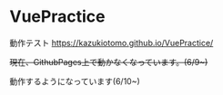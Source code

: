 # VuePractice


動作テスト
https://kazukiotomo.github.io/VuePractice/

~~現在、GithubPages上で動かなくなっています。(6/9~)~~

動作するようになっています(6/10~)
